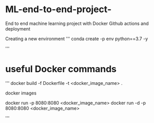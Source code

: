 # ML-end-to-end-project-
End to end machine learning project with Docker Github actions and deployment


Creating a new environment
'''
conda create -p env python==3.7 -y

'''
#  useful Docker commands 
'''
docker build -f Dockerfile -t <docker_image_name> .

docker images

docker run -p 8080:8080 <docker_image_name>
docker run -d -p 8080:8080 <docker_image_name> 

'''

